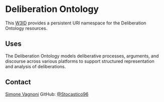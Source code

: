 # Deliberation Ontology

This [W3ID](https://w3id.org) provides a persistent URI namespace for the Deliberation Ontology resources.

## Uses

The Deliberation Ontology models deliberative processes, arguments, and discourse across various platforms to support structured representation and analysis of deliberations.

## Contact
[Simone Vagnoni](mailto:simone.vagnoni3@unibo.it)
GitHub: [@Stocastico96](https://github.com/Stocastico96)